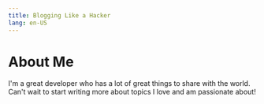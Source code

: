 ```yaml
---
title: Blogging Like a Hacker
lang: en-US
---
```

# About Me

I'm a great developer who has a lot of great things to share with the world.
Can't wait to start writing more about topics I love and am passionate about!
